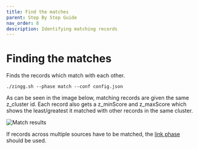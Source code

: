 ```yaml
---
title: Find the matches
parent: Step By Step Guide
nav_order: 8
description: Identifying matching records
---
```


# Finding the matches

Finds the records which match with each other.

`./zingg.sh --phase match --conf config.json`

As can be seen in the image below, matching records are given the same z\_cluster id. Each record also gets a z\_minScore and z\_maxScore which shows the least/greatest it matched with other records in the same cluster.

![Match results](../../assets/match.gif)

If records across multiple sources have to be matched, the [link phase](link.md) should be used.
